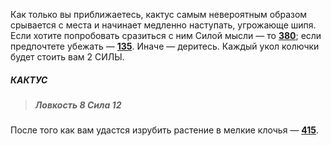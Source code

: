 Как только вы приближаетесь, кактус самым невероятным образом срывается с места и начинает медленно наступать, угрожающе шипя. Если хотите попробовать сразиться с ним Силой мысли — то [**380**](#n_380); если предпочтете убежать — [**135**](#n_135). Иначе — деритесь. Каждый укол колючки будет стоить вам 2 СИЛЫ.

##### КАКТУС

> ##### Ловкость 8 Сила 12

После того как вам удастся изрубить растение в мелкие клочья — [**415**](#n_415).

